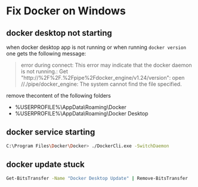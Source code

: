 # Fix Docker on Windows

## docker desktop not starting

when docker desktop app is not running
or when running `docker version` one gets the following message:
> error during connect: This error may indicate that the docker daemon is not running.: 
> Get "http://%2F%2F.%2Fpipe%2Fdocker_engine/v1.24/version": 
> open //./pipe/docker_engine: The system cannot find the file specified.


remove thecontent of the following folders
- %USERPROFILE%\AppData\Roaming\Docker
- %USERPROFILE%\AppData\Roaming\Docker Desktop



## docker service starting

```bash
C:\Program Files\Docker\Docker> ./DockerCli.exe -SwitchDaemon
```



## docker update stuck

```bash
Get-BitsTransfer -Name "Docker Desktop Update" | Remove-BitsTransfer
```
